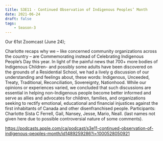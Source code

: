 ```yaml
---
title: S3E11 - Continued Observation of Indigenous Peoples’ Month
date: 2021-06-24
draft: false
tags:
    - Season-3
---
```


Our 61st Zoomcast (June 24);

Charlotte recaps why we – like concerned community organizations  across the country – are Commemorating instead of Celebrating Indigenous  People’s Day this year. In light of the painful news that 700+ more  bodies of Indigenous Children- and possibly some adults  have been  discovered on the grounds of a Residential School, we  had a lively g  discussion of our understanding and feelings about, these words: Indigenous, Unceeded, Treaty, Traditional, Reconciliation, Sovereignty, Nationhood. While our opinions or experiences varied, we concluded that such discussions are essential in helping non-Indigenous people become better informed and serve as allies and advocates for children, families, and organizations seeking to rectify emotional, educational and financial injustices against the first inhabitants of  Canada and other disenfranchised people. Participants: Charlotte Sista C  Ferrell, Gail, Nansey, Jesse, Mario, Neall. (last names not given here  due to possible controversial nature of some comments).

https://podcasts.apple.com/ca/podcast/s3e11-continued-observation-of-indigenous-peoples-month/id1489259286?i=1000528050921